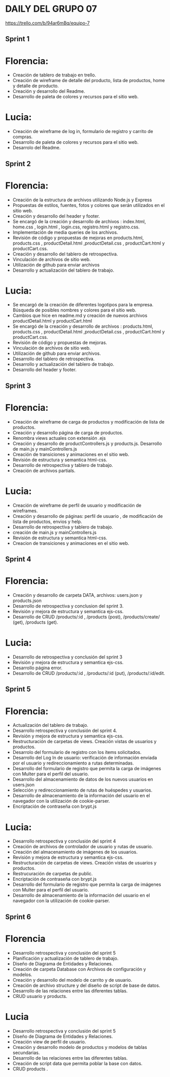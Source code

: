 # DAILY DEL GRUPO 07

https://trello.com/b/94ar6mBq/equipo-7

## Sprint 1

# Florencia:

- Creación de tablero de trabajo en trello.
- Creación de wireframe de detalle del producto, lista de productos, home y detalle de producto.
- Creación y desarrollo del Readme.
- Desarrollo de paleta de colores y recursos para el sitio web.

# Lucia:

- Creación de wireframe de log in, formulario de registro y carrito de compras.
- Desarrollo de paleta de colores y recursos para el sitio web.
- Desarrolo del Readme.

## Sprint 2

# Florencia:

- Creación de la estructura de archivos utilizando Node.js y Express
- Propuestas de estilos, fuentes, fotos y colores que serán utilizados en el sitio web.
- Creación y desarrollo del header y footer.
- Se encargó de la creación y desarrollo de archivos : index.html, home.css , login.html , login.css, registro.html y registro.css.
- Implementación de media queries de los archivos.
- Revisión de código y propuestas de mejoras en products.html, products.css , productDetail.html ,productDetail.css , productCart.html y productCart.css.
- Creación y desarrollo del tablero de retrospectiva.
- Vinculación de archivos de sitio web.
- Utilización de github para enviar archivos
- Desarrollo y actualización del tablero de trabajo.

# Lucia:

- Se encargó de la creación de diferentes logotipos para la empresa. Búsqueda de posibles nombres y colores para el sitio web.
- Cambios que hice en readme.md y creación de nuevos archivos productDetail.html y productCart.html
- Se encargó de la creación y desarrollo de archivos : products.html, products.css , productDetail.html ,productDetail.css , productCart.html y productCart.css.
- Revisión de código y propuestas de mejoras.
- Vinculación de archivos de sitio web.
- Utilización de github para enviar archivos.
- Desarrollo del tablero de retrospectiva.
- Desarrollo y actualización del tablero de trabajo.
- Desarrollo del header y footer.

## Sprint 3

# Florencia:

- Creación de wireframe de carga de productos y modificación de lista de productos.
- Creación y desarrollo página de carga de productos.
- Renombra views actuales con extensión .ejs
- Creación y desarrollo de productControllers.js y products.js. Desarrollo de main.js y mainControllers.js
- Creación de transiciones y animaciones en el sitio web.
- Revisión de estructura y semantica html-css.
- Desarrollo de retrospectiva y tablero de trabajo.
- Creación de archivos partials.

# Lucia:

- Creación de wireframe de perfil de usuario y modificación de wireframes.
- Creación y desarrollo de páginas: perfil de usuario , de modificación de lista de productos, envios y help.
- Desarrollo de retrospectiva y tablero de trabajo.
- creación de main.js y mainControllers.js
- Revisión de estructura y semantica html-css.
- Creacion de transiciones y animaciones en el sitio web.

## Sprint 4

# Florencia:

- Creación y desarrollo de carpeta DATA, archivos: users.json y products.json
- Desarrollo de retrospectiva y conclusion del sprint 3.
- Revisión y mejora de estructura y semantica ejs-css.
- Desarrollo de CRUD /products/:id , /products (post), /products/create/ (get), /products (get).

# Lucia:

- Desarrollo de retrospectiva y conclusión del sprint 3
- Revisión y mejora de estructura y semantica ejs-css.
- Desarrollo página error.
- Desarrollo de CRUD /products/:id , /products/:id (put), /products/:id/edit.

## Sprint 5

# Florencia:

- Actualización del tablero de trabajo.
- Desarrollo retrospectiva y conclusión del sprint 4.
- Revisión y mejora de estructura y semantica ejs-css.
- Restructuración de carpetas de views. Creación vistas de usuarios y productos.
- Desarrolo del formulario de registro con los ítems solicitados.
- Desarrollo del Log In de usuario: verificación de información enviada por el usuario y redireccionamiento a rutas determinadas.
- Desarrollo del formulario de registro que permita la carga de imágenes con Multer para el perfil del usuario.
- Desarrollo del almacenamiento de datos de los nuevos usuarios en users.json
- Selección y redireccionamiento de rutas de huéspedes y usuarios.
- Desarrollo de almacenamiento de la información del usuario en el navegador con la utilización de cookie-parser.
- Encriptación de contraseña con brypt.js

# Lucia:

- Desarrollo retrospectiva y conclusión del sprint 4
- Creación de archivos de controlador de usuario y rutas de usuario.
- Creación del almacenamiento de imágenes de los usuarios.
- Revisión y mejora de estructura y semantica ejs-css.
- Restructuración de carpetas de views. Creación vistas de usuarios y productos.
- Restrucuración de carpetas de public.
- Encriptación de contraseña con brypt.js
- Desarrollo del formulario de registro que permita la carga de imágenes con Multer para el perfil del usuario.
- Desarrollo de almacenamiento de la información del usuario en el navegador con la utilización de cookie-parser.

## Sprint 6

# Florencia

- Desarrollo retrospectiva y conclusión del sprint 5
- Planificación y actualización de tablero de trabajo.
- Diseño de Diagrama de Entidades y Relaciones.
- Creación de carpeta Database con Archivos de configuración y modelos.
- Creación y desarrollo del modelo de carrito y de usuario.
- Creación de archivo structure y del diseño de script de base de datos.
- Desarrollo de las relaciones entre las diferentes tablas.
- CRUD usuario y products.

# Lucia

- Desarrollo retrospectiva y conclusión del sprint 5
- Diseño de Diagrama de Entidades y Relaciones.
- Creación view de perfil de usuario.
- Creación y desarrollo modelo de productos y modelos de tablas secundarias.
- Desarrollo de las relaciones entre las diferentes tablas.
- Creación de script data que permita poblar la base con datos.
- CRUD products .
